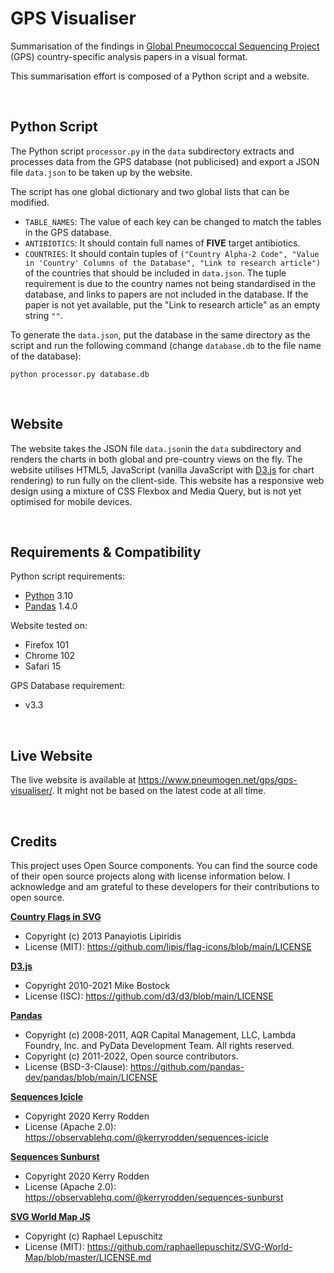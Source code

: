 # GPS Visualiser

Summarisation of the findings in [Global Pneumococcal Sequencing Project](https://www.pneumogen.net/gps/) (GPS) country-specific analysis papers in a visual format.

This summarisation effort is composed of a Python script and a website.

&nbsp;
## Python Script
The Python script `processor.py` in the `data` subdirectory extracts and processes data from the GPS database (not publicised) and export a JSON file `data.json` to be taken up by the website.

The script has one global dictionary and two global lists that can be modified.
- `TABLE_NAMES`: The value of each key can be changed to match the tables in the GPS database.
- `ANTIBIOTICS`: It should contain full names of **FIVE** target antibiotics.
- `COUNTRIES`: It should contain tuples of `("Country Alpha-2 Code", "Value in 'Country' Columns of the Database", "Link to research article")` of the countries that should be included in `data.json`. The tuple requirement is due to the country names not being standardised in the database, and links to papers are not included in the database. If the paper is not yet available, put the "Link to research article" as an empty string `""`.

To generate the `data.json`,  put the database in the same directory as the script and run the following command (change `database.db` to the file name of the database):
```
python processor.py database.db
```

&nbsp;
## Website
The website takes the JSON file `data.json`in the `data` subdirectory and renders the charts in both global and pre-country views on the fly. The website utilises HTML5, JavaScript (vanilla JavaScript with [D3.js](https://d3js.org/) for chart rendering) to run fully on the client-side. This website has a responsive web design using a mixture of CSS Flexbox and Media Query, but is not yet optimised for mobile devices.

&nbsp;
## Requirements & Compatibility
Python script requirements:
- [Python](https://www.python.org/) 3.10
- [Pandas](https://pandas.pydata.org/) 1.4.0

Website tested on:
- Firefox 101
- Chrome 102
- Safari 15

GPS Database requirement:
- v3.3

&nbsp;
## Live Website
The live website is available at https://www.pneumogen.net/gps/gps-visualiser/. It might not be based on the latest code at all time. 

&nbsp;
## Credits
This project uses Open Source components. You can find the source code of their open source projects along with license information below. I acknowledge and am grateful to these developers for their contributions to open source.

[**Country Flags in SVG**](https://flagicons.lipis.dev/)
- Copyright (c) 2013 Panayiotis Lipiridis
- License (MIT): https://github.com/lipis/flag-icons/blob/main/LICENSE

[**D3.js**](https://d3js.org/)
- Copyright 2010-2021 Mike Bostock
- License (ISC): https://github.com/d3/d3/blob/main/LICENSE

[**Pandas**](https://pandas.pydata.org/)
- Copyright (c) 2008-2011, AQR Capital Management, LLC, Lambda Foundry, Inc. and PyData Development Team. All rights reserved.
- Copyright (c) 2011-2022, Open source contributors.
- License (BSD-3-Clause): https://github.com/pandas-dev/pandas/blob/main/LICENSE

[**Sequences Icicle**](https://observablehq.com/@kerryrodden/sequences-icicle)
- Copyright 2020 Kerry Rodden
- License (Apache 2.0): https://observablehq.com/@kerryrodden/sequences-icicle

[**Sequences Sunburst**](https://observablehq.com/@kerryrodden/sequences-sunburst)
- Copyright 2020 Kerry Rodden
- License (Apache 2.0): https://observablehq.com/@kerryrodden/sequences-sunburst

[**SVG World Map JS**](https://github.com/raphaellepuschitz/SVG-World-Map)
- Copyright (c) Raphael Lepuschitz
- License (MIT): https://github.com/raphaellepuschitz/SVG-World-Map/blob/master/LICENSE.md